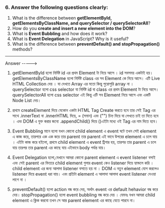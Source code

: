 ### 6. Answer the following questions clearly:

1. What is the difference between **getElementById, getElementsByClassName, and querySelector / querySelectorAll**?
2. How do you **create and insert a new element into the DOM**?
3. What is **Event Bubbling** and how does it work?
4. What is **Event Delegation** in JavaScript? Why is it useful?
5. What is the difference between **preventDefault() and stopPropagation()** methods?

---

Answer ----->
1. getElementById হলো নির্দিষ্ট id এর প্রথম Element টা নিয়ে আসে । id সবসময় একটাই হয়। getElementsByClassName হলো নির্দিষ্ট class এর সব Element কে নিয়ে আসে। এটি Live HTML Collection দেয় । যা দেখতে Array এর মতো কিন্তু পুরোপুরি array না । querySelector হলো css selector যা নির্দিষ্ট id বা class এর প্রথম Element টা নিয়ে আসে। querySelectorAll হলো css selector এই কিন্তু এটি সব Element নিয়ে আসে এবং একটি Node List দেয়। 

2. প্রথমে createElement দিয়ে যেকোন একটা HTML Tag Create করতে হবে তার সেই Tag এর সাথে .innerText বা .innerHTML দিয়ে, = (সমান) এবং ("") চিহ্ন দিয়ে যা লেখতে চাই তা দিতে হবে । এবং DOM এ যুক্ত করার জন্যে .appendChild() দিয়ে ()এইটা মধ্যে ওই Tag এর  নাম দিতে হবে। 

3. Event Bubbling মানে হলো যখন কোনো child element এ event ঘটে তখন সেই element এ কাজ করে, তারপরে এক এক করে তার parent তার parent এই ভাবে উপরের element এ চলে যায় । এইটা কাজ করে হইলো, প্রথমে child element এ event ট্রিগার হয়, তারপর তার parent এ চলে যায় তারপর তার parent এর কাছে যায় এইভাবে body পর্যন্ত যায়।

4. Event Delegation হলো,যেখানে আমরা কোনো parent element এ event listener বসাই এবং সেই parent এর ভিতরে child element গুলার  event কেও listener দিয়ে হ্যান্ডলে করি । child element এর জন্য আলাদা listener বসাতে হয় না । DOM এ নতুন element যোগ করলেও listener দিয়ে event  ধরা যায়। এবং প্রতিটা element এ আলাদা আলাদা event listener দেওয়া লাগে না ।

5. preventDefault() হলো action বন্ধ করে দেয়, অর্থাৎ event এর default hehavior বন্ধ করে দেয়। stopPropagation() হলো event bubbling বন্ধ করে দেয় । যেমনঃ যখন আমরা child element এ ক্লিক করবো তখন সে আর parent element এর কাছে যেতে পারবে না।